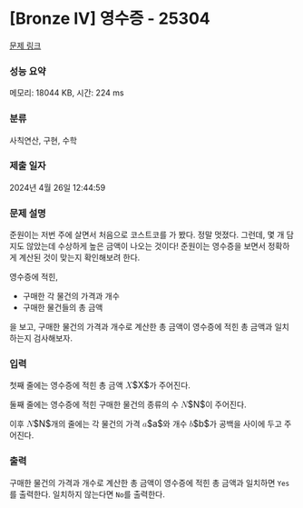 # [Bronze IV] 영수증 - 25304 

[문제 링크](https://www.acmicpc.net/problem/25304) 

### 성능 요약

메모리: 18044 KB, 시간: 224 ms

### 분류

사칙연산, 구현, 수학

### 제출 일자

2024년 4월 26일 12:44:59

### 문제 설명

<p>준원이는 저번 주에 살면서 처음으로 코스트코를 가 봤다. 정말 멋졌다. 그런데, 몇 개 담지도 않았는데 수상하게 높은 금액이 나오는 것이다! 준원이는 영수증을 보면서 정확하게 계산된 것이 맞는지 확인해보려 한다.</p>

<p>영수증에 적힌,</p>

<ul>
	<li>구매한 각 물건의 가격과 개수</li>
	<li>구매한 물건들의 총 금액</li>
</ul>

<p>을 보고, 구매한 물건의 가격과 개수로 계산한 총 금액이 영수증에 적힌 총 금액과 일치하는지 검사해보자.</p>

### 입력 

 <p>첫째 줄에는 영수증에 적힌 총 금액 <mjx-container class="MathJax" jax="CHTML" style="font-size: 109%; position: relative;"><mjx-math class="MJX-TEX" aria-hidden="true"><mjx-mi class="mjx-i"><mjx-c class="mjx-c1D44B TEX-I"></mjx-c></mjx-mi></mjx-math><mjx-assistive-mml unselectable="on" display="inline"><math xmlns="http://www.w3.org/1998/Math/MathML"><mi>X</mi></math></mjx-assistive-mml><span aria-hidden="true" class="no-mathjax mjx-copytext">$X$</span></mjx-container>가 주어진다.</p>

<p>둘째 줄에는 영수증에 적힌 구매한 물건의 종류의 수 <mjx-container class="MathJax" jax="CHTML" style="font-size: 109%; position: relative;"><mjx-math class="MJX-TEX" aria-hidden="true"><mjx-mi class="mjx-i"><mjx-c class="mjx-c1D441 TEX-I"></mjx-c></mjx-mi></mjx-math><mjx-assistive-mml unselectable="on" display="inline"><math xmlns="http://www.w3.org/1998/Math/MathML"><mi>N</mi></math></mjx-assistive-mml><span aria-hidden="true" class="no-mathjax mjx-copytext">$N$</span></mjx-container>이 주어진다.</p>

<p>이후 <mjx-container class="MathJax" jax="CHTML" style="font-size: 109%; position: relative;"><mjx-math class="MJX-TEX" aria-hidden="true"><mjx-mi class="mjx-i"><mjx-c class="mjx-c1D441 TEX-I"></mjx-c></mjx-mi></mjx-math><mjx-assistive-mml unselectable="on" display="inline"><math xmlns="http://www.w3.org/1998/Math/MathML"><mi>N</mi></math></mjx-assistive-mml><span aria-hidden="true" class="no-mathjax mjx-copytext">$N$</span></mjx-container>개의 줄에는 각 물건의 가격 <mjx-container class="MathJax" jax="CHTML" style="font-size: 109%; position: relative;"><mjx-math class="MJX-TEX" aria-hidden="true"><mjx-mi class="mjx-i"><mjx-c class="mjx-c1D44E TEX-I"></mjx-c></mjx-mi></mjx-math><mjx-assistive-mml unselectable="on" display="inline"><math xmlns="http://www.w3.org/1998/Math/MathML"><mi>a</mi></math></mjx-assistive-mml><span aria-hidden="true" class="no-mathjax mjx-copytext">$a$</span></mjx-container>와 개수 <mjx-container class="MathJax" jax="CHTML" style="font-size: 109%; position: relative;"><mjx-math class="MJX-TEX" aria-hidden="true"><mjx-mi class="mjx-i"><mjx-c class="mjx-c1D44F TEX-I"></mjx-c></mjx-mi></mjx-math><mjx-assistive-mml unselectable="on" display="inline"><math xmlns="http://www.w3.org/1998/Math/MathML"><mi>b</mi></math></mjx-assistive-mml><span aria-hidden="true" class="no-mathjax mjx-copytext">$b$</span></mjx-container>가 공백을 사이에 두고 주어진다.</p>

### 출력 

 <p>구매한 물건의 가격과 개수로 계산한 총 금액이 영수증에 적힌 총 금액과 일치하면 <code>Yes</code>를 출력한다. 일치하지 않는다면 <code>No</code>를 출력한다.</p>

